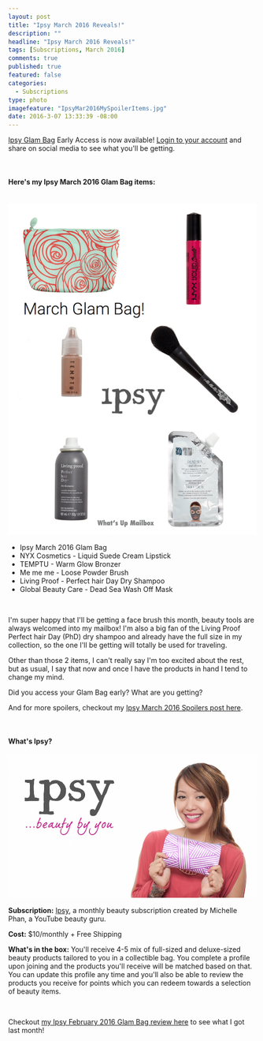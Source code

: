 ```yaml
---
layout: post
title: "Ipsy March 2016 Reveals!"
description: ""
headline: "Ipsy March 2016 Reveals!"
tags: [Subscriptions, March 2016]
comments: true
published: true
featured: false
categories: 
  - Subscriptions
type: photo
imagefeature: "IpsyMar2016MySpoilerItems.jpg"
date: 2016-3-07 13:33:39 -08:00
---
```


<p></p>

<p><a href="https://www.ipsy.com/new?refer=uns8d" target="_blank">Ipsy Glam Bag</a> Early Access is now available! <a href="https://www.ipsy.com/new?refer=uns8d" target="_blank">Login to your account</a> and share on social media to see what you'll be getting.</p>

<br>

<H4>Here's my Ipsy March 2016 Glam Bag items:</H4>

<br>

<center><a href="https://www.ipsy.com/new?refer=uns8d" target="_blank">
<img src="/images/IpsyMar2016MySpoilerItems.jpg" border="0" style="border:none;max-width:100%;" alt="My Ipsy March 2016 Reveal" />
</a></center>

<ul>
<li>Ipsy March 2016 Glam Bag</li>
<li>NYX Cosmetics - Liquid Suede Cream Lipstick</li>
<li>TEMPTU - Warm Glow Bronzer</li>
<li>Me me me - Loose Powder Brush</li>
<li>Living Proof - Perfect hair Day Dry Shampoo</li>
<li>Global Beauty Care - Dead Sea Wash Off Mask</li>
</ul>

<br>

<p>I'm super happy that I'll be getting a face brush this month, beauty tools are always welcomed into my mailbox! I'm also a big fan of the Living Proof Perfect hair Day (PhD) dry shampoo and already have the full size in my collection, so the one I'll be getting will totally be used for traveling.</p>

<p>Other than those 2 items, I can't really say I'm too excited about the rest, but as usual, I say that now and once I have the products in hand I tend to change my mind.</p>

<p>Did you access your Glam Bag early? What are you getting?</p>

<p>And for more spoilers, checkout my <a href="http://whatsupmailbox.com/subscriptions/reviews/Ipsy-Subscription-March-2016-Spoilers/" target="_blank">Ipsy March 2016 Spoilers post here</a>.</p>

<br>

<H4>What's Ipsy?</H4>

<center><a href="https://www.ipsy.com/new?refer=uns8d" target="_blank">
<img src="/images/IpsyLogo.jpg" border="0" style="border:none;max-width:100%;" />
</a></center>

<p><b>Subscription:</b> <a href="https://www.ipsy.com/new?refer=uns8d" target="_blank">Ipsy</a>, a monthly beauty subscription created by Michelle Phan, a YouTube beauty guru.</p>
<p><b>Cost:</b> $10/monthly + Free Shipping</p>
<p><b>What's in the box:</b> You'll receive 4-5 mix of full-sized and deluxe-sized beauty products tailored to you in a collectible bag. You complete a profile upon joining and the products you'll receive will be matched based on that. You can update this profile any time and you'll also be able to review the products you receive for points which you can redeem towards a selection of beauty items.</p>
<br>

<p>Checkout <a href="http://whatsupmailbox.com/subscriptions/reviews/Ipsy-Subscription-February-2016-Review/" target="_blank">my Ipsy February 2016 Glam Bag review here</a> to see what I got last month!</p>
